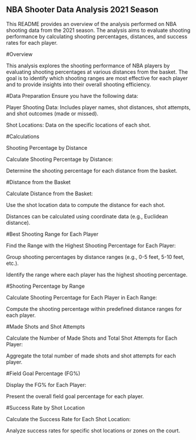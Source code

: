 ## NBA Shooter Data Analysis 2021 Season

This README provides an overview of the analysis performed on NBA shooting data from the 2021 season. The analysis aims to evaluate shooting performance by calculating shooting percentages, distances, and success rates for each player.

#Overview

This analysis explores the shooting performance of NBA players by evaluating shooting percentages at various distances from the basket. The goal is to identify which shooting ranges are most effective for each player and to provide insights into their overall shooting efficiency.

#Data Preparation
Ensure you have the following data:

Player Shooting Data: Includes player names, shot distances, shot attempts, and shot outcomes (made or missed).

Shot Locations: Data on the specific locations of each shot.

#Calculations

Shooting Percentage by Distance

Calculate Shooting Percentage by Distance:

Determine the shooting percentage for each distance from the basket.

#Distance from the Basket

Calculate Distance from the Basket:

Use the shot location data to compute the distance for each shot.

Distances can be calculated using coordinate data (e.g., Euclidean distance).

#Best Shooting Range for Each Player

Find the Range with the Highest Shooting Percentage for Each Player:

Group shooting percentages by distance ranges (e.g., 0-5 feet, 5-10 feet, etc.).

Identify the range where each player has the highest shooting percentage.

#Shooting Percentage by Range

Calculate Shooting Percentage for Each Player in Each Range:

Compute the shooting percentage within predefined distance ranges for each player.

#Made Shots and Shot Attempts

Calculate the Number of Made Shots and Total Shot Attempts for Each Player:

Aggregate the total number of made shots and shot attempts for each player.

#Field Goal Percentage (FG%)

Display the FG% for Each Player:

Present the overall field goal percentage for each player.

#Success Rate by Shot Location

Calculate the Success Rate for Each Shot Location:

Analyze success rates for specific shot locations or zones on the court.
